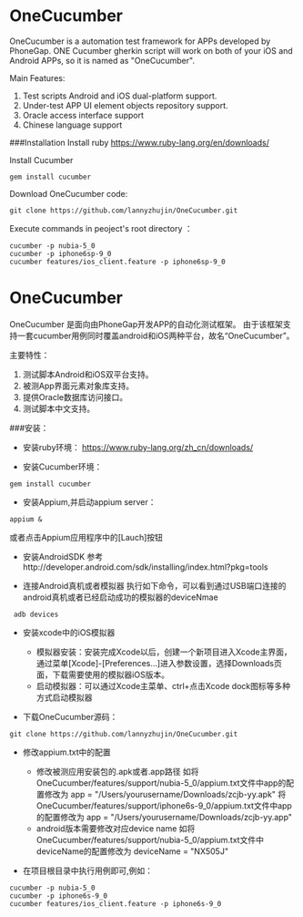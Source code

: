 # OneCucumber
OneCucumber is a automation test framework for APPs developed by PhoneGap. 
ONE Cucumber gherkin script will work on both of your iOS and Android APPs, so it is named as "OneCucumber".

Main Features:

1. Test scripts Android and iOS dual-platform support.
2. Under-test APP UI element objects repository support.
3. Oracle access interface support
4. Chinese language support

###Installation
Install ruby
    https://www.ruby-lang.org/en/downloads/
    
Install Cucumber
```
gem install cucumber
```

Download OneCucumber code:
```
git clone https://github.com/lannyzhujin/OneCucumber.git
```

Execute commands in peoject's root directory ：
```
cucumber -p nubia-5_0
cucumber -p iphone6sp-9_0
cucumber features/ios_client.feature -p iphone6sp-9_0
```


# OneCucumber
OneCucumber 是面向由PhoneGap开发APP的自动化测试框架。
由于该框架支持一套cucumber用例同时覆盖android和iOS两种平台，故名“OneCucumber”。

主要特性：

1. 测试脚本Android和iOS双平台支持。
2. 被测App界面元素对象库支持。
3. 提供Oracle数据库访问接口。
4. 测试脚本中文支持。

###安装：
 - 安装ruby环境：
    https://www.ruby-lang.org/zh_cn/downloads/
    
 - 安装Cucumber环境：
```
gem install cucumber
```

 - 安装Appium,并启动appium server：
```
appium &
```
   或者点击Appium应用程序中的[Lauch]按钮

 - 安装AndroidSDK
参考http://developer.android.com/sdk/installing/index.html?pkg=tools 

 - 连接Android真机或者模拟器
    执行如下命令，可以看到通过USB端口连接的android真机或者已经启动成功的模拟器的deviceNmae
```
 adb devices
```
 
 - 安装xcode中的iOS模拟器
    - 模拟器安装：安装完成Xcode以后，创建一个新项目进入Xcode主界面，通过菜单[Xcode]-[Preferences…]进入参数设置，选择Downloads页面，下载需要使用的模拟器iOS版本。
    - 启动模拟器：可以通过Xcode主菜单、ctrl+点击Xcode dock图标等多种方式启动模拟器

 - 下载OneCucumber源码：
```
git clone https://github.com/lannyzhujin/OneCucumber.git
```

 - 修改appium.txt中的配置
   - 修改被测应用安装包的.apk或者.app路径
     如将OneCucumber/features/support/nubia-5_0/appium.txt文件中app的配置修改为
     app = "/Users/yourusername/Downloads/zcjb-yy.apk"
     将OneCucumber/features/support/iphone6s-9_0/appium.txt文件中app的配置修改为
     app = "/Users/yourusername/Downloads/zcjb-yy.app"
   - android版本需要修改对应device name
     如将OneCucumber/features/support/nubia-5_0/appium.txt文件中deviceName的配置修改为
     deviceName = "NX505J"

 - 在项目根目录中执行用例即可,例如：
```
cucumber -p nubia-5_0
cucumber -p iphone6s-9_0
cucumber features/ios_client.feature -p iphone6s-9_0
```

